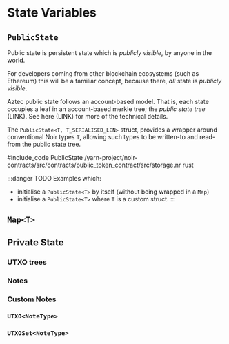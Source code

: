 # State Variables

## `PublicState`

Public state is persistent state which is _publicly visible_, by anyone in the world.

For developers coming from other blockchain ecosystems (such as Ethereum) this will be a familiar concept, because there, _all_ state is _publicly visible_.

Aztec public state follows an account-based model. That is, each state occupies a leaf in an account-based merkle tree; the _public state tree_ (LINK). See here (LINK) for more of the technical details.

The `PublicState<T, T_SERIALISED_LEN>` struct, provides a wrapper around conventional Noir types `T`, allowing such types to be written-to and read-from the public state tree.

#include_code PublicState /yarn-project/noir-contracts/src/contracts/public_token_contract/src/storage.nr rust

:::danger TODO
Examples which:
- initialise a `PublicState<T>` by itself (without being wrapped in a `Map`)
- initialise a `PublicState<T>` where `T` is a custom struct.
:::


## `Map<T>`


## Private State

### UTXO trees

### Notes

### Custom Notes

### `UTXO<NoteType>`

### `UTXOSet<NoteType>`